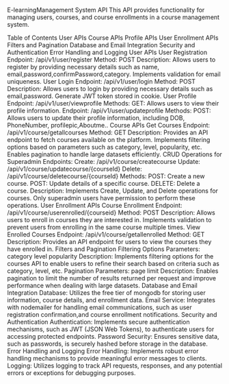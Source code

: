 E-learningManagement System API
This API provides functionality for managing users, courses, and course enrollments in a course management system.

Table of Contents
User APIs
Course APIs
Profile APIs
User Enrollment APIs
Filters and Pagination
Database and Email Integration
Security and Authentication
Error Handling and Logging
User APIs
User Registration
Endpoint: /api/v1/user/register
Method: POST
Description: Allows users to register by providing necessary details such as name, email,password,confirmPassword,category. Implements validation for email uniqueness.
User Login
Endpoint: /api/v1/user/login
Method: POST
Description: Allows users to login by providing necessary details such as  email,password. Generate JWT token stored in cookie.
User Profile
Endpoint: /api/v1/user/viewprofile
Methods:
GET: Allows users to view their profile information.
Endpoint: /api/v1/user/updateprofile
Methods:
POST: Allows users to update their profile information, including DOB, PhoneNumber, profilepic,Aboutme..
Course APIs
Get Courses
Endpoint: /api/v1/course/getallcourses
Method: GET
Description: Provides an API endpoint to fetch courses available on the platform. Implements filtering options based on parameters such as category, level, popularity, etc. Enables pagination to handle large datasets efficiently.
CRUD Operations for Superadmin
Endpoints:
Create: /api/v1/course/createcourse
Update: /api/v1/course/updatecourse/{courseId}
Delete: /api/v1/course/deletecourse/{courseId}
Methods:
POST: Create a new course.
POST: Update details of a specific course.
DELETE: Delete a course.
Description: Implements Create, Update, and Delete operations for courses. Only superadmin users have permission to perform these operations.
User Enrollment APIs
Course Enrollment
Endpoint: /api/v1/course/userenrolled/{courseid}
Method: POST
Description: Allows users to enroll in courses they are interested in. Implements validation to prevent users from enrolling in the same course multiple times.
View Enrolled Courses
Endpoint: /api/v1/course/getallenrolled
Method: GET
Description: Provides an API endpoint for users to view the courses they have enrolled in.
Filters and Pagination
Filtering Options
Parameters:
category
level
popularity
Description: Implements filtering options for the courses API to enable users to refine their search based on criteria such as category, level, etc.
Pagination
Parameters:
page
limit
Description: Enables pagination to limit the number of results returned per request and improve performance when dealing with large datasets.
Database and Email Integration
Database: Utilizes the free tier of mongodb for storing user information, course details, and enrollment data.
Email Service: Integrates with nodemailer for handling email communications, such as user registration confirmation,and course enrollment notifications.
Security and Authentication
Authentication: Implements secure authentication mechanisms, such as JWT (JSON Web Tokens), to authenticate users for accessing protected endpoints.
Password Security: Ensures sensitive data, such as passwords, is securely hashed before storage in the database.
Error Handling and Logging
Error Handling: Implements robust error handling mechanisms to provide meaningful error messages to clients.
Logging: Utilizes logging to track API requests, responses, and any potential errors or exceptions for debugging purposes.
